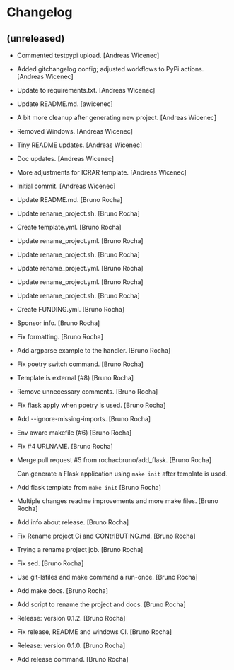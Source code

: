 Changelog
=========


(unreleased)
------------
- Commented testpypi upload. [Andreas Wicenec]
- Added gitchangelog config; adjusted workflows to PyPi actions.
  [Andreas Wicenec]
- Update to requirements.txt. [Andreas Wicenec]
- Update README.md. [awicenec]
- A bit more cleanup after generating new project. [Andreas Wicenec]
- Removed Windows. [Andreas Wicenec]
- Tiny README updates. [Andreas Wicenec]
- Doc updates. [Andreas Wicenec]
- More adjustments for ICRAR template. [Andreas Wicenec]
- Initial commit. [Andreas Wicenec]
- Update README.md. [Bruno Rocha]
- Update rename_project.sh. [Bruno Rocha]
- Create template.yml. [Bruno Rocha]
- Update rename_project.yml. [Bruno Rocha]
- Update rename_project.sh. [Bruno Rocha]
- Update rename_project.yml. [Bruno Rocha]
- Update rename_project.yml. [Bruno Rocha]
- Update rename_project.sh. [Bruno Rocha]
- Create FUNDING.yml. [Bruno Rocha]
- Sponsor info. [Bruno Rocha]
- Fix formatting. [Bruno Rocha]
- Add argparse example to the  handler. [Bruno Rocha]
- Fix poetry switch command. [Bruno Rocha]
- Template is external (#8) [Bruno Rocha]
- Remove unnecessary comments. [Bruno Rocha]
- Fix flask apply when poetry is used. [Bruno Rocha]
- Add --ignore-missing-imports. [Bruno Rocha]
- Env aware makefile (#6) [Bruno Rocha]
- Fix #4 URLNAME. [Bruno Rocha]
- Merge pull request #5 from rochacbruno/add_flask. [Bruno Rocha]

  Can generate a Flask application using `make init` after template is used.
- Add flask template from `make init` [Bruno Rocha]
- Multiple changes readme improvements and more make files. [Bruno
  Rocha]
- Add info about release. [Bruno Rocha]
- Fix Rename project Ci and CONtrIBUTING.md. [Bruno Rocha]
- Trying a rename project job. [Bruno Rocha]
- Fix sed. [Bruno Rocha]
- Use git-lsfiles and make command a run-once. [Bruno Rocha]
- Add make docs. [Bruno Rocha]
- Add script to rename the project and docs. [Bruno Rocha]
- Release: version 0.1.2. [Bruno Rocha]
- Fix release, README and windows CI. [Bruno Rocha]
- Release: version 0.1.0. [Bruno Rocha]
- Add release command. [Bruno Rocha]


